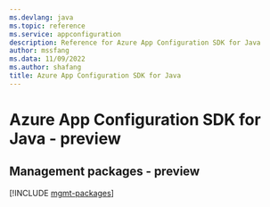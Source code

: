 ```yaml
---
ms.devlang: java
ms.topic: reference
ms.service: appconfiguration
description: Reference for Azure App Configuration SDK for Java
author: mssfang
ms.data: 11/09/2022
ms.author: shafang
title: Azure App Configuration SDK for Java
---
```

# Azure App Configuration SDK for Java - preview

## Management packages - preview
[!INCLUDE [mgmt-packages](app-configuration-mgmt-index.md)]
